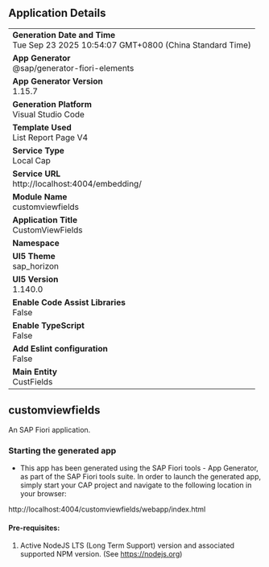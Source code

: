 ## Application Details
|               |
| ------------- |
|**Generation Date and Time**<br>Tue Sep 23 2025 10:54:07 GMT+0800 (China Standard Time)|
|**App Generator**<br>@sap/generator-fiori-elements|
|**App Generator Version**<br>1.15.7|
|**Generation Platform**<br>Visual Studio Code|
|**Template Used**<br>List Report Page V4|
|**Service Type**<br>Local Cap|
|**Service URL**<br>http://localhost:4004/embedding/|
|**Module Name**<br>customviewfields|
|**Application Title**<br>CustomViewFields|
|**Namespace**<br>|
|**UI5 Theme**<br>sap_horizon|
|**UI5 Version**<br>1.140.0|
|**Enable Code Assist Libraries**<br>False|
|**Enable TypeScript**<br>False|
|**Add Eslint configuration**<br>False|
|**Main Entity**<br>CustFields|

## customviewfields

An SAP Fiori application.

### Starting the generated app

-   This app has been generated using the SAP Fiori tools - App Generator, as part of the SAP Fiori tools suite.  In order to launch the generated app, simply start your CAP project and navigate to the following location in your browser:

http://localhost:4004/customviewfields/webapp/index.html

#### Pre-requisites:

1. Active NodeJS LTS (Long Term Support) version and associated supported NPM version.  (See https://nodejs.org)


